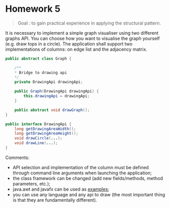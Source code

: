 # Homework 5

> Goal : to gain practical experience in applying the structural pattern.

It is necessary to implement a simple graph visualiser using two different graphs
API. You can choose how you want to visualise the graph yourself (e.g. draw
tops in a circle). The application shall support two implementations of columns: on edge list and the adjacency matrix.

```java
public abstract class Graph {

    /**
    * Bridge to drawing api
    */
    private DrawingApi drawingApi;

    public Graph(DrawingApi drawingApi) {
        this.drawingApi = drawingApi;
    }

    public abstract void drawGraph();
}

public interface DrawingApi {
    long getDrawingAreaWidth();
    long getDrawingAreaHeight();
    void drawCircle(...);
    void drawLine(...);
}
```

Comments:

+ API selection and implementation of the column must be defined through command line arguments
when launching the application;
+ the class framework can be changed (add new fields/methods, method parameters, etc.);
+ java.awt and javafx can be used as [examples](https://github.com/akirakozov/software-design/tree/master/java/graphics/);
+ you can use any language and any api to draw (the most important thing is that they are
fundamentally different).
